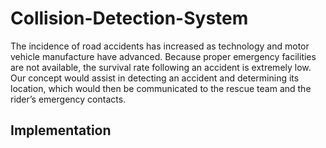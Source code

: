 # Collision-Detection-System

The incidence of road accidents has increased as technology and motor vehicle manufacture have advanced. Because proper emergency facilities are not available, the survival rate following an accident is extremely low. Our concept would assist in detecting an accident and determining its location, which would then be communicated to the rescue team and the rider’s emergency contacts.

## Implementation

